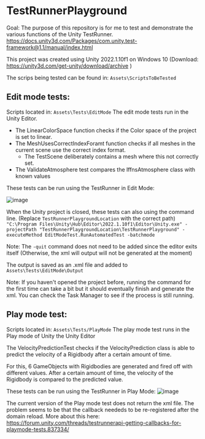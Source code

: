 # TestRunnerPlayground
 
Goal: The purpose of this repository is for me to test and demonstrate the various functions of the Unity TestRunner.
https://docs.unity3d.com/Packages/com.unity.test-framework@1.1/manual/index.html

This project was created using Unity 2022.1.10f1 on Windows 10 (Download: https://unity3d.com/get-unity/download/archive )

The scrips being tested can be found in: ```Assets\ScriptsToBeTested```

## Edit mode tests:
Scripts located in: ```Assets\Tests\EditMode```
The edit mode tests run in the Unity Editor.
- The LinearColorSpace function checks if the Color space of the project is set to linear.
- The MeshUsesCorrectIndexForamt function checks if all meshes in the current scene use the correct index format.
  - The TestScene deliberately contains a mesh where this not correctly set.
- The ValidateAtmosphere test compares the IffnsAtmosphere class with known values

These tests can be run using the TestRunner in Edit Mode:

![image](https://user-images.githubusercontent.com/18383974/190451418-537d1d3c-34fc-41eb-868b-9c9bd208caf4.png)

When the Unity project is closed, these tests can also using the command line.
(Replace ```TestRunnerPlaygroundLocation``` with the correct path)
```"C:\Program Files\Unity\Hub\Editor\2022.1.10f1\Editor\Unity.exe" -projectPath "TestRunnerPlaygroundLocation\TestRunnerPlayground" -executeMethod EditModeTest.RunAutomatedTest -batchmode```

Note: The ```-quit``` command does not need to be added since the editor exits itself (Otherwise, the xml will output will not be generated at the moment)

The output is saved as an .xml file and added to ```Assets\Tests\EditMode\Output```

Note: If you haven't opened the project before, running the command for the first time can take a bit but it should eventually finish and generate the xml. You can check the Task Manager to see if the process is still running.

## Play mode test:
Scripts located in: ```Assets\Tests/PlayMode```
The play mode test runs in the Play mode of Unity the Unity Editor

The VelocityPredictionTest checks if the VelocityPrediction class is able to predict the velocity of a Rigidbody after a certain amount of time.

For this, 6 GameObjects with Rigidbodies are generated and fired off with different values. After a certain amount of time, the velocity of the Rigidbody is compared to the predicted value.

These tests can be run using the TestRunner in Play Mode:
![image](https://user-images.githubusercontent.com/18383974/190453277-b5514045-6540-4224-88d8-d4e8169f2b00.png)

The current version of the Play mode test does not return the xml file. The problem seems to be that the callback neededs to be re-registered after the domain reload. More about this here: https://forum.unity.com/threads/testrunnerapi-getting-callbacks-for-playmode-tests.837334/
